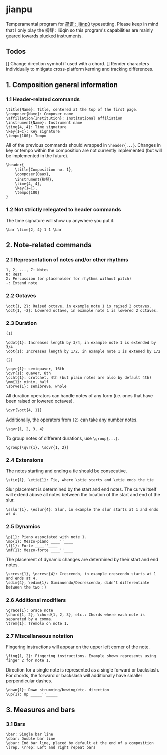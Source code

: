 # jianpu

Temperamental program for [简谱 : jiǎnpǔ](https://en.wikipedia.org/wiki/Numbered_musical_notation) typesetting. Please keep in mind that I only play the 柳琴 : liǔqín so this program's capabilities are mainly geared towards plucked instruments.

## Todos
[] Change direction symbol if used with a chord.
[] Render characters individually to mitigate cross-platform kerning and tracking differences.

## 1. Composition general information
### 1.1 Header-related commands
```
\title{Name}: Title, centered at the top of the first page.
\composer{Name}: Composer name
\affiliation{Institution}: Institutional affiliation
\instrument{Name}: Instrument name
\time{4, 4}: Time signature
\key{1=C}: Key signature
\tempo{100}: Tempo
```
All of the previous commands should wrapped in `\header{...}`. Changes in key or tempo within the composition are not currently implemented (but will be implemented in the future).
```
\header{
    \title{Composition no. 1},
    \composer{0aax},
    \instrument{柳琴},
    \time{4, 4},
    \key{1=C},
    \tempo{100}
}
```
### 1.2 Not strictly relegated to header commands
The time signature will show up anywhere you put it.
```
\bar \time{2, 4} 1 1 \bar
```
## 2. Note-related commands
### 2.1 Representation of notes and/or other rhythms
```
1, 2, ..., 7: Notes
0: Rest
X: Percussion (or placeholder for rhythms without pitch)
-: Extend note
```
### 2.2 Octaves
```
\oct{1, 2}: Raised octave, in example note 1 is raised 2 octaves.
\oct{1, -2}: Lowered octave, in example note 1 is lowered 2 octaves.
```
### 2.3 Duration
```
(1)

\ddot{1}: Increases length by 3/4, in example note 1 is extended by 3/4
\dot{1}: Increases length by 1/2, in example note 1 is extened by 1/2
```
```
(2)

\sqvr{1}: semiquaver, 16th
\qvr{1}: quaver, 8th
\ccht{1}: crotchet, 4th (but plain notes are also by default 4th)
\mm{1}: minim, half
\sbrve{1}: semibreve, whole
```
All duration operators can handle notes of any form (i.e. ones that have been raised or lowered octaves).
```
\qvr{\oct{4, 1}}
```
Additionally, the operators from `(2)` can take any number notes.
```
\sqvr{1, 2, 3, 4}
```
To group notes of different durations, use `\group{...}`.
```
\group{\qvr{1}, \sqvr{1, 2}}
```
### 2.4 Extensions
The notes starting and ending a tie should be consecutive.
```
\stie{1}, \etie{1}: Tie, where \stie starts and \etie ends the tie
```
Slur placement is determined by the start and end notes. The curve itself will extend above all notes between the location of the start and end of the slur.
```
\sslur{1}, \eslur{4}: Slur, in example the slur starts at 1 and ends at 4.
```
### 2.5 Dynamics
```
\p{1}: Piano associated with note 1.
\mp{1}: Mezzo-piano ____''____
\f{1}: Forte ____''____
\mf{1}: Mezzo-forte ____''____
```
The placement of dynamic changes are determined by their start and end notes.
```
\scresc{1}, \ecresc{4}: Crescendo, in example crescendo starts at 1 and ends at 4.
\sdim{4}, \edim{1}: Diminuendo/Decrescendo, didn't differentiate between the two :)
```
### 2.6 Additional modifiers
```
\grace{1}: Grace note
\chord{1, 2}, \chord{1, 2, 3}, etc.: Chords where each note is separated by a comma.
\trem{1}: Tremolo on note 1.
```
### 2.7 Miscellaneous notation
Fingering instructions will appear on the upper left corner of the note.
```
\fing{1, 2}: Fingering instructions. Example shown represents using finger 2 for note 1.
```
Direction for a single note is represented as a single forward or backslash. For chords, the forward or backslash will additionally have smaller perpendicular dashes.
```
\down{1}: Down strumming/bowing/etc. direction
\up{1}: Up _____''_____
```
## 3. Measures and bars
### 3.1 Bars
```
\bar: Single bar line
\dbar: Double bar line
\ebar: End bar line, placed by default at the end of a composition
\lrep, \rrep: Left and right repeat bars
```